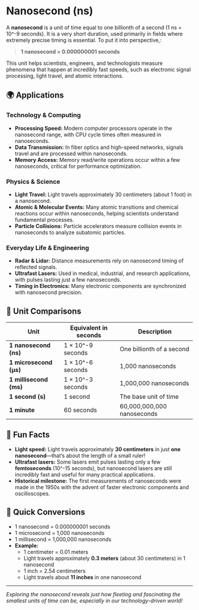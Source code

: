 # Nanosecond (ns)

A **nanosecond** is a unit of time equal to one billionth of a second (1 ns = 10^-9 seconds). It is a very short duration, used primarily in fields where extremely precise timing is essential. To put it into perspective,:

> **1 nanosecond = 0.000000001 seconds**

This unit helps scientists, engineers, and technologists measure phenomena that happen at incredibly fast speeds, such as electronic signal processing, light travel, and atomic interactions.

## 🌍 Applications

### Technology & Computing
- **Processing Speed:** Modern computer processors operate in the nanosecond range, with CPU cycle times often measured in nanoseconds.
- **Data Transmission:** In fiber optics and high-speed networks, signals travel and are processed within nanoseconds.
- **Memory Access:** Memory read/write operations occur within a few nanoseconds, critical for performance optimization.

### Physics & Science
- **Light Travel:** Light travels approximately 30 centimeters (about 1 foot) in a nanosecond.
- **Atomic & Molecular Events:** Many atomic transitions and chemical reactions occur within nanoseconds, helping scientists understand fundamental processes.
- **Particle Collisions:** Particle accelerators measure collision events in nanoseconds to analyze subatomic particles.

### Everyday Life & Engineering
- **Radar & Lidar:** Distance measurements rely on nanosecond timing of reflected signals.
- **Ultrafast Lasers:** Used in medical, industrial, and research applications, with pulses lasting just a few nanoseconds.
- **Timing in Electronics:** Many electronic components are synchronized with nanosecond precision.

## 📏 Unit Comparisons

| Unit                 | Equivalent in seconds               | Description                                              |
|----------------------|-------------------------------------|----------------------------------------------------------|
| **1 nanosecond (ns)** | 1 × 10^-9 seconds                  | One billionth of a second                              |
| **1 microsecond (μs)** | 1 × 10^-6 seconds                  | 1,000 nanoseconds                                    |
| **1 millisecond (ms)** | 1 × 10^-3 seconds                  | 1,000,000 nanoseconds                                |
| **1 second (s)**       | 1 second                           | The base unit of time                                |
| **1 minute**          | 60 seconds                         | 60,000,000,000 nanoseconds                         |

## 🌟 Fun Facts
- **Light speed:** Light travels approximately **30 centimeters** in just **one nanosecond**—that’s about the length of a small ruler!
- **Ultrafast lasers:** Some lasers emit pulses lasting only a few **femtoseconds** (10^-15 seconds), but nanosecond lasers are still incredibly fast and useful for many practical applications.
- **Historical milestone:** The first measurements of nanoseconds were made in the 1950s with the advent of faster electronic components and oscilloscopes.

## 🔄 Quick Conversions
- 1 nanosecond = 0.000000001 seconds
- 1 microsecond = 1,000 nanoseconds
- 1 millisecond = 1,000,000 nanoseconds
- **Example:**  
  - 1 centimeter = 0.01 meters  
  - Light travels approximately **0.3 meters** (about 30 centimeters) in 1 nanosecond  
  - 1 inch = 2.54 centimeters  
  - Light travels about **11 inches** in one nanosecond

---

*Exploring the nanosecond reveals just how fleeting and fascinating the smallest units of time can be, especially in our technology-driven world!*